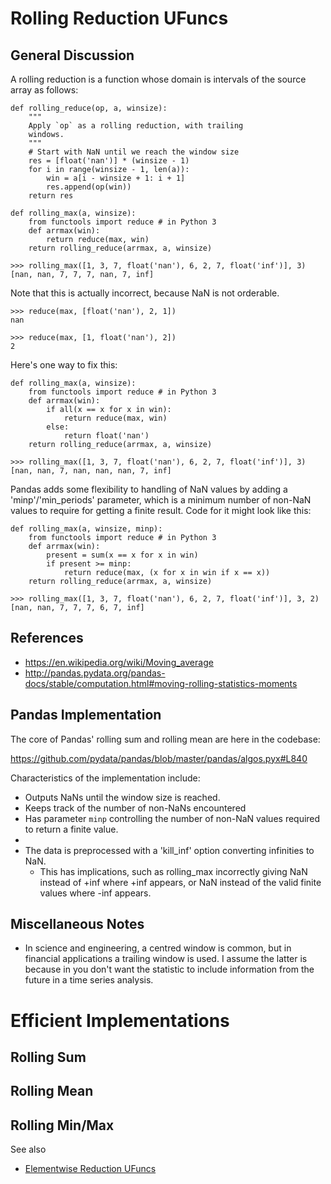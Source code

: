﻿# Rolling Reduction UFuncs

## General Discussion

A rolling reduction is a function whose domain is
intervals of the source array as follows:

```
def rolling_reduce(op, a, winsize):
    """
    Apply `op` as a rolling reduction, with trailing
    windows.
    """
    # Start with NaN until we reach the window size
    res = [float('nan')] * (winsize - 1)
    for i in range(winsize - 1, len(a)):
        win = a[i - winsize + 1: i + 1]
        res.append(op(win))
    return res

def rolling_max(a, winsize):
    from functools import reduce # in Python 3
    def arrmax(win):
        return reduce(max, win)
    return rolling_reduce(arrmax, a, winsize)

>>> rolling_max([1, 3, 7, float('nan'), 6, 2, 7, float('inf')], 3)
[nan, nan, 7, 7, 7, nan, 7, inf]
```

Note that this is actually incorrect, because NaN is
not orderable.

```
>>> reduce(max, [float('nan'), 2, 1])
nan

>>> reduce(max, [1, float('nan'), 2])
2
```

Here's one way to fix this:

```
def rolling_max(a, winsize):
    from functools import reduce # in Python 3
    def arrmax(win):
        if all(x == x for x in win):
            return reduce(max, win)
        else:
            return float('nan')
    return rolling_reduce(arrmax, a, winsize)

>>> rolling_max([1, 3, 7, float('nan'), 6, 2, 7, float('inf')], 3)
[nan, nan, 7, nan, nan, nan, 7, inf]
```

Pandas adds some flexibility to handling of NaN values
by adding a 'minp'/'min_periods' parameter, which
is a minimum number of non-NaN values to require for
getting a finite result. Code for it might look
like this:

```
def rolling_max(a, winsize, minp):
    from functools import reduce # in Python 3
    def arrmax(win):
        present = sum(x == x for x in win)
        if present >= minp:
            return reduce(max, (x for x in win if x == x))
    return rolling_reduce(arrmax, a, winsize)

>>> rolling_max([1, 3, 7, float('nan'), 6, 2, 7, float('inf')], 3, 2)
[nan, nan, 7, 7, 7, 6, 7, inf]
```

## References

* https://en.wikipedia.org/wiki/Moving_average
* http://pandas.pydata.org/pandas-docs/stable/computation.html#moving-rolling-statistics-moments

## Pandas Implementation

The core of Pandas' rolling sum and rolling mean are
here in the codebase:

https://github.com/pydata/pandas/blob/master/pandas/algos.pyx#L840

Characteristics of the implementation include:

* Outputs NaNs until the window size is reached.
* Keeps track of the number of non-NaNs encountered
* Has parameter `minp` controlling the number of
  non-NaN values required to return a finite value.
* 
* The data is preprocessed with a 'kill_inf'
  option converting infinities to NaN.
  * This has implications, such as rolling_max
    incorrectly giving NaN instead of +inf
    where +inf appears, or NaN instead of the
    valid finite values where -inf appears.

## Miscellaneous Notes

* In science and engineering, a centred window is
  common, but in financial applications a trailing
  window is used. I assume the latter is because in
  you don't want the statistic to include information
  from the future in a time series analysis.

# Efficient Implementations

## Rolling Sum

## Rolling Mean

## Rolling Min/Max

See also

* [Elementwise Reduction UFuncs](elwise-reduction-ufuncs.md)
